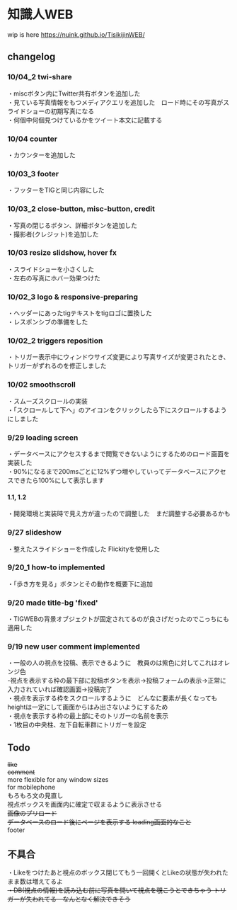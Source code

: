 # 知識人WEB

wip is here https://nuink.github.io/TisikijinWEB/

## changelog
### 10/04_2 twi-share
・miscボタン内にTwitter共有ボタンを追加した<br>
・見ている写真情報をもつメディアクエリを追加した　ロード時にその写真がスライドショーの初期写真になる<br>
・何個中何個見つけているかをツイート本文に記載する<br>
### 10/04 counter
・カウンターを追加した<br>
### 10/03_3 footer
・フッターをTIGと同じ内容にした<br>
### 10/03_2 close-button, misc-button, credit
・写真の閉じるボタン、詳細ボタンを追加した<br>
・撮影者(クレジット)を追加した<br>
### 10/03 resize slidshow, hover fx
・スライドショーを小さくした<br>
・左右の写真にホバー効果つけた
### 10/02_3 logo & responsive-preparing
・ヘッダーにあったtigテキストをtigロゴに置換した<br>
・レスポンシブの準備をした
### 10/02_2 triggers reposition
・トリガー表示中にウィンドウサイズ変更により写真サイズが変更されたとき、トリガーがずれるのを修正しました<br>
### 10/02 smoothscroll
・スムーズスクロールの実装<br>
・「スクロールして下へ」のアイコンをクリックしたら下にスクロールするようにしました
### 9/29 loading screen
・データベースにアクセスするまで閲覧できないようにするためのロード画面を実装した<br>
・90%になるまで200msごとに12%ずつ増やしていってデータベースにアクセスできたら100%にして表示します
#### 1.1, 1.2
・開発環境と実装時で見え方が違ったので調整した　まだ調整する必要あるかも<br>
### 9/27 slideshow
・整えたスライドショーを作成した Flickityを使用した<br>
### 9/20_1 how-to implemented
・「歩き方を見る」ボタンとその動作を概要下に追加<br>
### 9/20 made title-bg 'fixed' <br>
・TIGWEBの背景オブジェクトが固定されてるのが良さげだったのでこっちにも適用した<br>
### 9/19 new user comment implemented <br>
・一般の人の視点を投稿、表示できるように　教員のは紫色に対してこれはオレンジ色<br>
  -視点を表示する枠の最下部に投稿ボタンを表示->投稿フォームの表示->正常に入力されていれば確認画面->投稿完了<br>
・視点を表示する枠をスクロールするように　どんなに要素が長くなってもheightは一定にして画面からはみ出さないようにするため<br>
・視点を表示する枠の最上部にそのトリガーの名前を表示<br>
・1枚目の中央柱、左下自転車群にトリガーを設定<br>


## Todo
<s>like</s><br>
<s>comment</s><br>
more flexible for any window sizes<br>
for mobilephone<br>
もろもろ文の見直し<br>
視点ボックスを画面内に確定で収まるように表示させる<br>
<s>画像のプリロード<br>
データベースのロード後にページを表示する loading画面的なこと</s><br>
footer<br>



## 不具合
・Likeをつけたあと視点のボックス閉じてもう一回開くとLikeの状態が失われたまま数は増えてるよ<br>
<s>・DB(視点の情報)を読み込む前に写真を開いて視点を覗こうとできちゃう トリガーが失われてる　なんとなく解決できそう</s>
